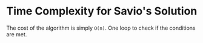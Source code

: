 # Time Complexity for Savio's Solution

The cost of the algorithm is simply `O(n)`. One loop to check if the conditions are met.
